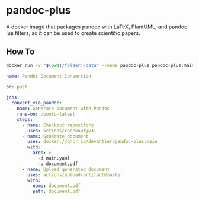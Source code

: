 # pandoc-plus

A docker image that packages pandoc with LaTeX, PlantUML, and pandoc lua filters, so it can be used to create scientific papers.

## How To

```bash
docker run -v "$(pwd)/folder:/data" --name pandoc-plus pandoc-plus:main -d main.yaml -o outfile.pdf
```

```yaml
name: Pandoc Document Conversion

on: push

jobs:
  convert_via_pandoc:
    name: Generate Document with Pandoc
    runs-on: ubuntu-latest
    steps:
      - name: Checkout repository
        uses: actions/checkout@v3
      - name: Generate document
        uses: docker://ghcr.io/devantler/pandoc-plus:main
        with: 
          args: >-
            -d main.yaml 
            -o document.pdf
      - name: Upload generated document
        uses: actions/upload-artifact@master
        with:
          name: document.pdf
          path: document.pdf
```
